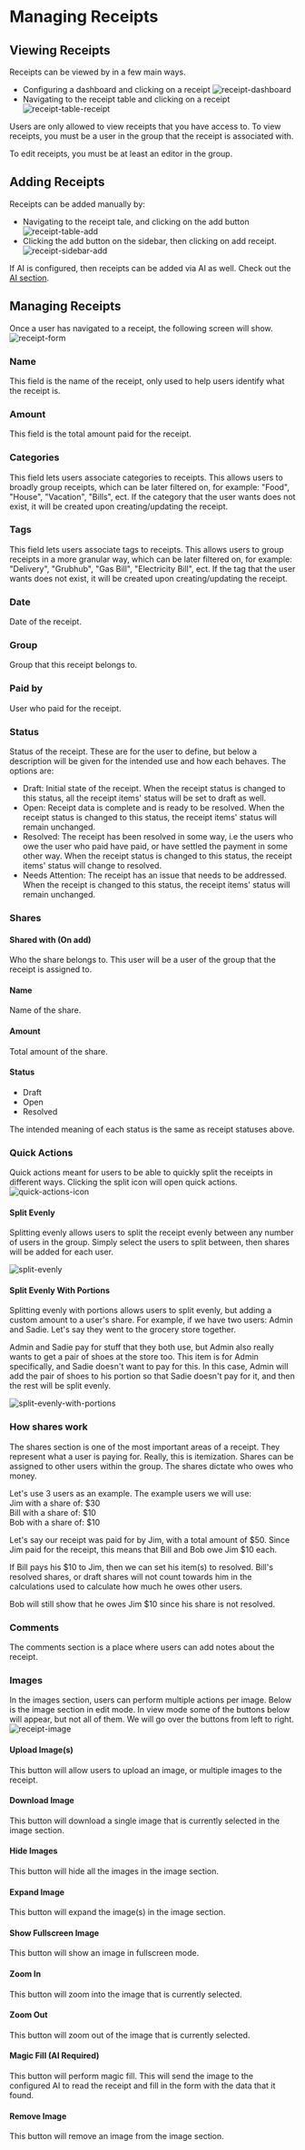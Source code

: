 # Managing Receipts

## Viewing Receipts

Receipts can be viewed by in a few main ways.

* Configuring a dashboard and clicking on a receipt ![receipt-dashboard](/img/receipts/receipt-dashboard-receipts.png)
* Navigating to the receipt table and clicking on a
  receipt ![receipt-table-receipt](/img/receipts/receipt-table-receipt.png)

Users are only allowed to view receipts that you have access to. To view receipts, you must be a user in the group that
the receipt is associated with.

To edit receipts, you must be at least an editor in the group.

## Adding Receipts

Receipts can be added manually by:

* Navigating to the receipt tale, and clicking on the add
  button ![receipt-table-add](/img/receipts/receipt-table-add.png)
* Clicking the add button on the sidebar, then clicking on add
  receipt. <br/> ![receipt-sidebar-add](/img/receipts/receipt-sidebar-add.png)

If AI is configured, then receipts can be added via AI as well. Check out the [AI section](/docs/concepts/ai).

## Managing Receipts

Once a user has navigated to a receipt, the following screen will show. ![receipt-form](/img/receipts/receipt-form.png)

### Name

This field is the name of the receipt, only used to help users identify what the receipt is.

### Amount

This field is the total amount paid for the receipt.

### Categories

This field lets users associate categories to receipts. This allows users to broadly group receipts, which can be later
filtered on, for example: "Food", "House", "Vacation", "Bills", ect. If the category that the user wants does not exist,
it will be created upon creating/updating the receipt.

### Tags

This field lets users associate tags to receipts. This allows users to group receipts in a more granular way, which can
be later filtered on, for example: "Delivery", "Grubhub", "Gas Bill", "Electricity Bill", ect. If the tag that the user
wants does not exist, it will be created upon creating/updating the receipt.

### Date

Date of the receipt.

### Group

Group that this receipt belongs to.

### Paid by

User who paid for the receipt.

### Status

Status of the receipt. These are for the user to define, but below a description will be given for the intended use and
how each behaves.
The options are:

* Draft: Initial state of the receipt. When the receipt status is changed to this status, all the receipt items' status
  will be set to
  draft
  as well.
* Open: Receipt data is complete and is ready to be resolved. When the receipt status is changed to this status, the
  receipt
  items'
  status will remain unchanged.
* Resolved: The receipt has been resolved in some way, i.e the users who owe the user who paid have paid, or have
  settled the payment in some other way. When the receipt status is changed to this status, the receipt items' status
  will
  change to resolved.
* Needs Attention: The receipt has an issue that needs to be addressed. When the receipt is changed to this status, the
  receipt items' status will remain unchanged.

### Shares

#### Shared with (On add)

Who the share belongs to. This user will be a user of the group that the receipt is assigned to.

#### Name

Name of the share.

#### Amount

Total amount of the share.

#### Status

* Draft
* Open
* Resolved

The intended meaning of each status is the same as receipt statuses above.

### Quick Actions

Quick actions meant for users to be able to quickly split the receipts in different ways. Clicking the split icon will
open quick actions.  
![quick-actions-icon](/img/receipts/receipt-shares.png)

#### Split Evenly

Splitting evenly allows users to split the receipt evenly between any number of users in the group. Simply select the
users to split
between, then shares will be added for each user.

![split-evenly](/img/receipts/receipt-split-evenly.png)

#### Split Evenly With Portions

Splitting evenly with portions allows users to split evenly, but adding a custom amount to a user's share.
For example, if we have two users: Admin and Sadie. Let's say they went to the grocery store together.

Admin and Sadie pay for stuff that they both use, but Admin also really wants to get a pair of shoes at the store too.
This
item is for Admin specifically, and Sadie doesn't want to pay for this. In this case, Admin will add the pair of shoes
to his
portion so that Sadie doesn't pay for it, and then the rest will be split evenly.

![split-evenly-with-portions](/img/receipts/receipt-split-evenly-with-portion.png)

### How shares work

The shares section is one of the most important areas of a receipt. They represent what a user is paying for. Really,
this is itemization. Shares can be
assigned to other users within the group. The shares dictate who owes who money.

Let's use 3 users as an example.
The example users we will use:  
Jim with a share of: $30  
Bill with a share of: $10  
Bob with a share of: $10

Let's say our receipt was paid for by Jim, with a total amount of $50.
Since Jim paid for the receipt, this means that Bill and Bob owe Jim $10 each.

If Bill pays his $10 to Jim, then we can set his item(s) to resolved. Bill's resolved shares, or draft shares will not
count towards him in the calculations used to calculate how much he owes other users.

Bob will still show that he owes Jim $10 since his share is not resolved.

### Comments

The comments section is a place where users can add notes about the receipt.

### Images

In the images section, users can perform multiple actions per image. Below is the image section in edit mode. In view
mode some of the buttons below will appear, but not all of them. We will go over the buttons from left to right.
![receipt-image](/img/receipts/receipt-image.png)

#### Upload Image(s)

This button will allow users to upload an image, or multiple images to the receipt.

#### Download Image

This button will download a single image that is currently selected in the image section.

#### Hide Images

This button will hide all the images in the image section.

#### Expand Image

This button will expand the image(s) in the image section.

#### Show Fullscreen Image

This button will show an image in fullscreen mode.

#### Zoom In

This button will zoom into the image that is currently selected.

#### Zoom Out

This button will zoom out of the image that is currently selected.

#### Magic Fill (AI Required)

This button will perform magic fill. This will send the image to the configured AI to read the receipt and fill in the
form with the data that it found.

#### Remove Image

This button will remove an image from the image section.

